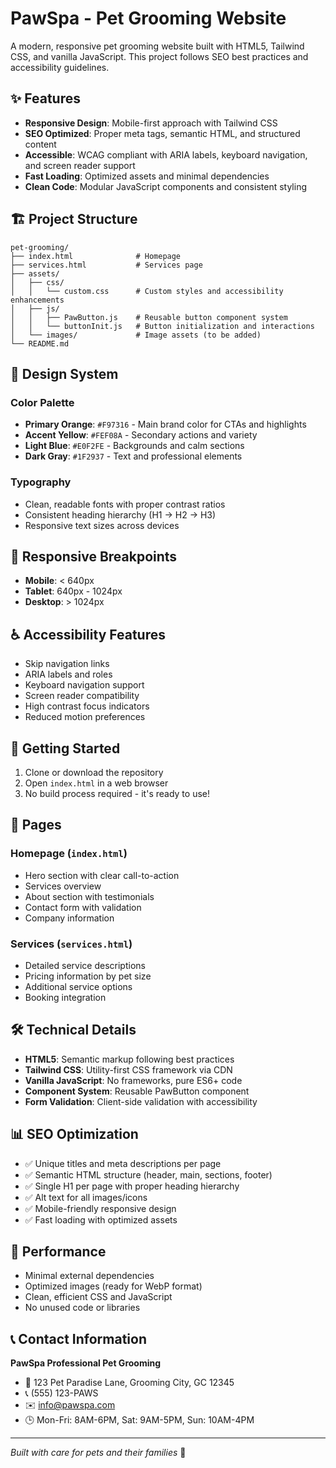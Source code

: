 # PawSpa - Pet Grooming Website

A modern, responsive pet grooming website built with HTML5, Tailwind CSS, and vanilla JavaScript. This project follows SEO best practices and accessibility guidelines.

## ✨ Features

- **Responsive Design**: Mobile-first approach with Tailwind CSS
- **SEO Optimized**: Proper meta tags, semantic HTML, and structured content
- **Accessible**: WCAG compliant with ARIA labels, keyboard navigation, and screen reader support
- **Fast Loading**: Optimized assets and minimal dependencies
- **Clean Code**: Modular JavaScript components and consistent styling

## 🏗️ Project Structure

```
pet-grooming/
├── index.html              # Homepage
├── services.html           # Services page
├── assets/
│   ├── css/
│   │   └── custom.css      # Custom styles and accessibility enhancements
│   ├── js/
│   │   ├── PawButton.js    # Reusable button component system
│   │   └── buttonInit.js   # Button initialization and interactions
│   └── images/             # Image assets (to be added)
└── README.md
```

## 🎨 Design System

### Color Palette

- **Primary Orange**: `#F97316` - Main brand color for CTAs and highlights
- **Accent Yellow**: `#FEF08A` - Secondary actions and variety
- **Light Blue**: `#E0F2FE` - Backgrounds and calm sections
- **Dark Gray**: `#1F2937` - Text and professional elements

### Typography

- Clean, readable fonts with proper contrast ratios
- Consistent heading hierarchy (H1 → H2 → H3)
- Responsive text sizes across devices

## 📱 Responsive Breakpoints

- **Mobile**: < 640px
- **Tablet**: 640px - 1024px
- **Desktop**: > 1024px

## ♿ Accessibility Features

- Skip navigation links
- ARIA labels and roles
- Keyboard navigation support
- Screen reader compatibility
- High contrast focus indicators
- Reduced motion preferences

## 🚀 Getting Started

1. Clone or download the repository
2. Open `index.html` in a web browser
3. No build process required - it's ready to use!

## 📄 Pages

### Homepage (`index.html`)

- Hero section with clear call-to-action
- Services overview
- About section with testimonials
- Contact form with validation
- Company information

### Services (`services.html`)

- Detailed service descriptions
- Pricing information by pet size
- Additional service options
- Booking integration

## 🛠️ Technical Details

- **HTML5**: Semantic markup following best practices
- **Tailwind CSS**: Utility-first CSS framework via CDN
- **Vanilla JavaScript**: No frameworks, pure ES6+ code
- **Component System**: Reusable PawButton component
- **Form Validation**: Client-side validation with accessibility

## 📊 SEO Optimization

- ✅ Unique titles and meta descriptions per page
- ✅ Semantic HTML structure (header, main, sections, footer)
- ✅ Single H1 per page with proper heading hierarchy
- ✅ Alt text for all images/icons
- ✅ Mobile-friendly responsive design
- ✅ Fast loading with optimized assets

## 🎯 Performance

- Minimal external dependencies
- Optimized images (ready for WebP format)
- Clean, efficient CSS and JavaScript
- No unused code or libraries

## 📞 Contact Information

**PawSpa Professional Pet Grooming**

- 📍 123 Pet Paradise Lane, Grooming City, GC 12345
- 📞 (555) 123-PAWS
- ✉️ info@pawspa.com
- 🕒 Mon-Fri: 8AM-6PM, Sat: 9AM-5PM, Sun: 10AM-4PM

---

_Built with care for pets and their families_ 🐾
